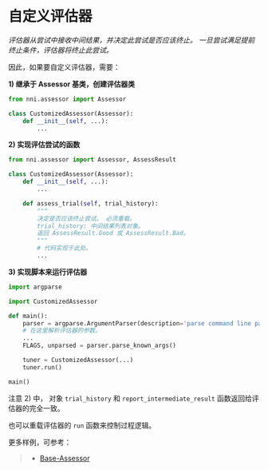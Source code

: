 # 自定义评估器

*评估器从尝试中接收中间结果，并决定此尝试是否应该终止。 一旦尝试满足提前终止条件，评估器将终止此尝试。*

因此，如果要自定义评估器，需要：

**1) 继承于 Assessor 基类，创建评估器类**

```python
from nni.assessor import Assessor

class CustomizedAssessor(Assessor):
    def __init__(self, ...):
        ...
```

**2) 实现评估尝试的函数**

```python
from nni.assessor import Assessor, AssessResult

class CustomizedAssessor(Assessor):
    def __init__(self, ...):
        ...

    def assess_trial(self, trial_history):
        """
        决定是否应该终止尝试。 必须重载。
        trial_history: 中间结果列表对象。
        返回 AssessResult.Good 或 AssessResult.Bad。
        """
        # 代码实现于此处。
        ...
```

**3) 实现脚本来运行评估器**

```python
import argparse

import CustomizedAssessor

def main():
    parser = argparse.ArgumentParser(description='parse command line parameters.')
    # 在这里解析评估器的参数。
    ...
    FLAGS, unparsed = parser.parse_known_args()

    tuner = CustomizedAssessor(...)
    tuner.run()

main()
```

注意 2) 中， 对象 `trial_history` 和 `report_intermediate_result` 函数返回给评估器的完全一致。

也可以重载评估器的 `run` 函数来控制过程逻辑。

更多样例，可参考：

> - [Base-Assessor](https://msrasrg.visualstudio.com/NeuralNetworkIntelligenceOpenSource/_git/Default?_a=contents&path=%2Fsrc%2Fsdk%2Fpynni%2Fnni%2Fassessor.py&version=GBadd_readme)